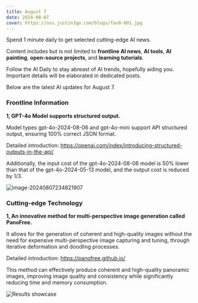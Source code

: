 ```yaml
---
title: August 7
date: 2024-08-07
cover: https://oss.justin3go.com/blogs/fav0-001.jpg
---
```


Spend 1 minute daily to get selected cutting-edge AI news.

Content includes but is not limited to **frontline AI news**, **AI tools**, **AI painting**, **open-source projects**, and **learning tutorials**.

Follow the AI Daily to stay abreast of AI trends, hopefully aiding you. Important details will be elaborated in dedicated posts.

Below are the latest AI updates for August 7.

### Frontline Information

**1, GPT-4o Model supports structured output.**

Model types gpt-4o-2024-08-06 and gpt-4o-mini support API structured output, ensuring 100% correct JSON format.

Detailed introduction: https://openai.com/index/introducing-structured-outputs-in-the-api/

Additionally, the input cost of the gpt-4o-2024-08-06 model is 50% lower than that of the gpt-4o-2024-05-13 model, and the output cost is reduced by 1/3.

![image-20240807234821907](https://cdn.jsdelivr.net/gh/freelander/oss@master/ai-daily/2024-08-07/image-20240807234821907.png)

### Cutting-edge Technology

**1, An innovative method for multi-perspective image generation called PanoFree.**

It allows for the generation of coherent and high-quality images without the need for expensive multi-perspective image capturing and tuning, through iterative deformation and doodling processes.

Detailed introduction: https://panofree.github.io/

This method can effectively produce coherent and high-quality panoramic images, improving image quality and consistency while significantly reducing time and memory consumption.

![Results showcase](https://cdn.jsdelivr.net/gh/freelander/oss@master/ai-daily/2024-08-07/results_showcase.png)

